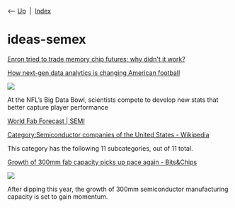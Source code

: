 <div class="nav">

⟵ [Up](index.html)  \|  [Index](index.html)

</div>

# ideas-semex

<div class="cards">

<div class="card">

<div class="card-title">

[Enron tried to trade memory chip futures; why didn't it
work?](https://news.ycombinator.com/item?id=40152944)

</div>

</div>

<div class="card">

<div class="card-title">

[How next-gen data analytics is changing American
football](https://knowablemagazine.org/content/article/technology/2024/how-next-gen-data-analytics-changing-american-football)

</div>

<div class="card-image">

[![](https://knowablemagazine.org/docserver/fulltext/player-tracking-sports-1600x600.jpg)](https://knowablemagazine.org/content/article/technology/2024/how-next-gen-data-analytics-changing-american-football)

</div>

At the NFL’s Big Data Bowl, scientists compete to develop new stats that
better capture player performance

</div>

<div class="card">

<div class="card-title">

[World Fab Forecast \|
SEMI](https://semi.org/en/products-services/market-data/world-fab-forecast)

</div>

</div>

<div class="card">

<div class="card-title">

[Category:Semiconductor companies of the United States -
Wikipedia](https://en.wikipedia.org/wiki/Category:Semiconductor_companies_of_the_United_States)

</div>

This category has the following 11 subcategories, out of 11 total.

</div>

<div class="card">

<div class="card-title">

[Growth of 300mm fab capacity picks up pace again -
Bits&Chips](https://bits-chips.nl/artikel/growth-of-300mm-fab-capacity-picks-up-pace-again)

</div>

<div class="card-image">

[![](https://bits-chips.nl/wp-content/uploads/2023/04/Semi-300mm-fab-outlook.jpg)](https://bits-chips.nl/artikel/growth-of-300mm-fab-capacity-picks-up-pace-again)

</div>

After dipping this year, the growth of 300mm semiconductor manufacturing
capacity is set to gain momentum.

</div>

</div>
